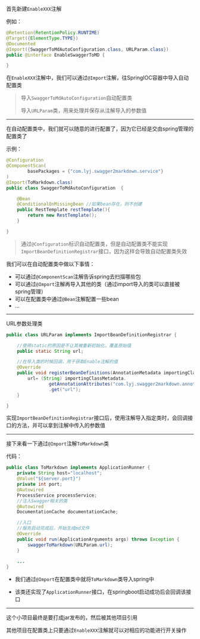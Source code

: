首先新建`EnableXXX`注解

例如：

```java
@Retention(RetentionPolicy.RUNTIME)
@Target({ElementType.TYPE})
@Documented
@Import({SwaggerToMdAutoConfiguration.class, URLParam.class})
public @interface EnableSwaggerToMD {

}
```

在`EnableXXX`注解中，我们可以通过`@Import`注解，往SpringIOC容器中导入自动配置类

> 导入`SwaggerToMdAutoConfiguration`自动配置类
>
> 导入`URLParam`类，用来处理并保存从注解导入的参数值

---

在自动配置类中，我们就可以随意的进行配置了，因为它已经是交由spring管理的配置类了

示例：

```java
@Configuration
@ComponentScan(
        basePackages = {"com.lyj.swagger2markdown.service"}
)
@Import(ToMarkdown.class)
public class SwaggerToMdAutoConfiguration  {

    @Bean
    @ConditionalOnMissingBean //如果bean存在，则不创建
    public RestTemplate restTemplate(){
        return new RestTemplate();
    }

}
```

> 通过`@Configuration`标识自动配置类，但是自动配置类不能实现`ImportBeanDefinitionRegistrar`接口，因为这样会导致自动配置类失效

我们可以在自动配置类中做以下事情：

- 可以通过`@ComponentScan`注解告诉spring去扫描哪些包
- 可以通过`@Import`注解再导入其他的类（通过import导入的类可以直接被spring管理）
- 可以在配置类中通过`@Bean`注解配置一些bean
- ...

---

URL参数处理类

```java
public class URLParam implements ImportBeanDefinitionRegistrar {

    //使用static的原因是不让其被重新初始化，覆盖原始值
    public static String url;

    //在导入类的时候回调，用于获取Enable注解的值
    @Override
    public void registerBeanDefinitions(AnnotationMetadata importingClassMetadata, BeanDefinitionRegistry registry) {
        url= (String) importingClassMetadata.
                getAnnotationAttributes("com.lyj.swagger2markdown.annotation.EnableSwaggerToMD")
                .get("url");
    }

}

```

实现`ImportBeanDefinitionRegistrar`接口后，使用注解导入指定类时，会回调接口的方法，并可以拿到注解中传入的参数值

---

接下来看一下通过`@Import`注解`ToMarkdown`类

代码：

```java
public class ToMarkdown implements ApplicationRunner {
    private String host="localhost";
    @Value("${server.port}")
    private int port;
	@Autowired
    ProcessService processService;
    //注入Swagger相关的类
    @Autowired
    DocumentationCache documentationCache;

    //入口
    //服务启动完成后，开始生成md文件
    @Override
    public void run(ApplicationArguments args) throws Exception {
        swaggerToMarkdown(URLParam.url);
    }
    
    ...
}
```

- 我们通过`@Import`在配置类中就将`ToMarkdown`类导入spring中

- 该类还实现了`ApplicationRunner`接口，在springboot启动成功后会回调该接口

---



这个小项目最终是要打成jar发布的，然后被其他项目引用

其他项目在配置类上只要通过`EnableXXX`注解就可以对相应的功能进行开关操作



